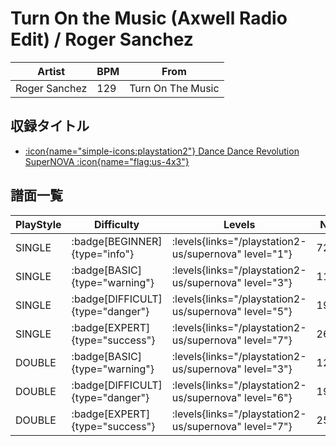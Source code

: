 # Turn On the Music (Axwell Radio Edit) / Roger Sanchez

|Artist|BPM|From|
|------|---|----|
|Roger Sanchez|129|Turn On The Music|

## 収録タイトル

- [:icon{name="simple-icons:playstation2"} Dance Dance Revolution SuperNOVA :icon{name="flag:us-4x3"}](/playstation2-us/supernova)

## 譜面一覧

|PlayStyle|Difficulty|Levels|Notes|Movie|
|---------|----------|------|-----|-----|
|SINGLE| :badge[BEGINNER]{type="info"}| :levels{links="/playstation2-us/supernova" level="1"}|72/0||
|SINGLE| :badge[BASIC]{type="warning"}| :levels{links="/playstation2-us/supernova" level="3"}|111/17||
|SINGLE| :badge[DIFFICULT]{type="danger"}| :levels{links="/playstation2-us/supernova" level="5"}|190/21||
|SINGLE| :badge[EXPERT]{type="success"}| :levels{links="/playstation2-us/supernova" level="7"}|263/10||
|DOUBLE| :badge[BASIC]{type="warning"}| :levels{links="/playstation2-us/supernova" level="3"}|124/5||
|DOUBLE| :badge[DIFFICULT]{type="danger"}| :levels{links="/playstation2-us/supernova" level="6"}|195/8||
|DOUBLE| :badge[EXPERT]{type="success"}| :levels{links="/playstation2-us/supernova" level="7"}|259/6||
